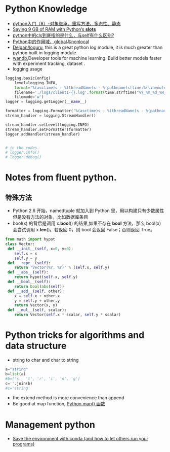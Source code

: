 # Python Knowledge

* [python入门（8）-对象继承、重写方法、多态性、静态](https://www.pythonf.cn/read/91537)
* [Saving 9 GB of RAM with Python’s __slots__](http://tech.oyster.com/save-ram-with-python-slots/)
* [python中的cls到底指的是什么，与self有什么区别?](https://www.zhihu.com/question/49660420/answer/335991541)
* [Python中的作用域、global与nonlocal](https://note.qidong.name/2017/07/python-legb/)
* [Delgan/loguru](https://github.com/Delgan/loguru), this is a great python log module, it is much greater than python built in logging module.
* [wandb](https://wandb.ai/site),Developer tools for machine learning. Build better models faster with experiment tracking, dataset .
* logging usage
```python
logging.basicConfig(
    level=logging.INFO,
    format='%(asctime)s - %(threadName)s - %(pathname)s[line:%(lineno)d] - %(levelname)s: %(message)s',
    filename='./logs/client1-{}.log'.format(time.strftime("%Y_%m_%d_%H_%M_%S", time.localtime())),
    filemode='w')
logger = logging.getLogger(__name__)

formatter = logging.Formatter('%(asctime)s - %(threadName)s - %(pathname)s[line:%(lineno)d] - %(levelname)s: %(message)s')
stream_handler = logging.StreamHandler()

stream_handler.setLevel(logging.INFO)
stream_handler.setFormatter(formatter)
logger.addHandler(stream_handler)


# in the codes.
# logger.info()
# logger.debug()
```


# Notes from fluent python.
## 特殊方法
*  Python 2.6 开始，namedtuple 就加入到 Python 里，用以构建只有少数属性但是没有方法的对象，比如数据库条目
* bool(x) 的背后是调用 x.__bool__() 的结果,如果不存在 __bool__ 方法，那么 bool(x) 会尝试调用 x.__len__()。若返回 0，则 bool 会返回 False；否则返回 True。

```python
from math import hypot
class Vector:
 def __init__(self, x=0, y=0): 
    self.x = x
    self.y = y
 def __repr__(self):
    return 'Vector(%r, %r)' % (self.x, self.y) 
 def __abs__(self):
    return hypot(self.x, self.y)
 def __bool__(self):
    return bool(abs(self))
 def __add__(self, other):
    x = self.x + other.x
    y = self.y + other.y
    return Vector(x, y)
 def __mul__(self, scalar):
    return Vector(self.x * scalar, self.y * scalar)
 ```
# Python tricks for algorithms and data structure
* string to char and char to string
```python
a="string"
b=list(a)
#b=['s', 't', 'r', 'i', 'n', 'g']
c=''.join(b)
#c='string'
```

*  the extend method is more convenience than append
* Be good at map function, [Python map() 函数](https://www.runoob.com/python/python-func-map.html)



# Management  python
* [Save the environment with conda (and how to let others run your programs)](https://kiwidamien.github.io/save-the-environment-with-conda-and-how-to-let-others-run-your-programs.html)